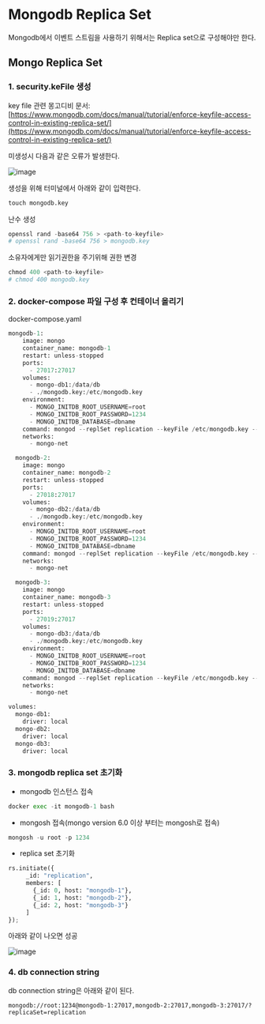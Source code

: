 # Mongodb Replica Set

Mongodb에서 이벤트 스트림을 사용하기 위해서는 Replica set으로 구성해야만 한다.

## Mongo Replica Set

### 1. security.keFile 생성

key file 관련 몽고디비 문서: [https://www.mongodb.com/docs/manual/tutorial/enforce-keyfile-access-control-in-existing-replica-set/](https://www.mongodb.com/docs/manual/tutorial/enforce-keyfile-access-control-in-existing-replica-set/)

미생성시 다음과 같은 오류가 발생한다. 

![image](https://github.com/anjaekk/TIL/assets/74139727/53b0245f-93d3-4ef2-9414-6eebdd0ad45a)

생성을 위해 터미널에서 아래와 같이 입력한다. 

```python
touch mongodb.key
```

난수 생성

```python
openssl rand -base64 756 > <path-to-keyfile>
# openssl rand -base64 756 > mongodb.key
```

소유자에게만 읽기권한을 주기위해 권한 변경

```python
chmod 400 <path-to-keyfile>
# chmod 400 mongodb.key
```

### 2. docker-compose 파일 구성 후 컨테이너 올리기

docker-compose.yaml

```python
mongodb-1:
    image: mongo
    container_name: mongodb-1
    restart: unless-stopped
    ports:
      - 27017:27017
    volumes:
      - mongo-db1:/data/db
      - ./mongodb.key:/etc/mongodb.key 
    environment:
      - MONGO_INITDB_ROOT_USERNAME=root
      - MONGO_INITDB_ROOT_PASSWORD=1234 
      - MONGO_INITDB_DATABASE=dbname
    command: mongod --replSet replication --keyFile /etc/mongodb.key --port 27017
    networks:
      - mongo-net

  mongodb-2:
    image: mongo
    container_name: mongodb-2
    restart: unless-stopped
    ports:
      - 27018:27017
    volumes:
      - mongo-db2:/data/db
      - ./mongodb.key:/etc/mongodb.key 
    environment:
      - MONGO_INITDB_ROOT_USERNAME=root
      - MONGO_INITDB_ROOT_PASSWORD=1234 
      - MONGO_INITDB_DATABASE=dbname
    command: mongod --replSet replication --keyFile /etc/mongodb.key --port 27017
    networks:
      - mongo-net

  mongodb-3:
    image: mongo
    container_name: mongodb-3
    restart: unless-stopped
    ports:
      - 27019:27017
    volumes:
      - mongo-db3:/data/db
      - ./mongodb.key:/etc/mongodb.key 
    environment:
      - MONGO_INITDB_ROOT_USERNAME=root
      - MONGO_INITDB_ROOT_PASSWORD=1234 
      - MONGO_INITDB_DATABASE=dbname
    command: mongod --replSet replication --keyFile /etc/mongodb.key --port 27017
    networks:
      - mongo-net

volumes:
  mongo-db1:
    driver: local
  mongo-db2:
    driver: local
  mongo-db3:
    driver: local
```

### 3. mongodb replica set 초기화

- mongodb 인스턴스 접속

```python
docker exec -it mongodb-1 bash
```

- mongosh 접속(mongo version 6.0 이상 부터는 mongosh로 접속)

```python
mongosh -u root -p 1234
```

- replica set 초기화

```python
rs.initiate({
	 _id: "replication",
	 members: [
	   {_id: 0, host: "mongodb-1"},
	   {_id: 1, host: "mongodb-2"},
	   {_id: 2, host: "mongodb-3"}
	 ]
});
```

아래와 같이 나오면 성공

![image](https://github.com/anjaekk/TIL/assets/74139727/a5f2fd8f-f5cf-4d43-9df6-0ae3ca2310c9)

### 4. db connection string

db connection string은 아래와 같이 된다.
```
mongodb://root:1234@mongodb-1:27017,mongodb-2:27017,mongodb-3:27017/?replicaSet=replication
```
